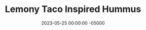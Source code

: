 ---
layout: post
title:  "Lemony Taco Inspired Hummus"
date:   2023-05-25 00:00:00 -05000
categories: 
- Recipes
- Savory Sauces
permalink: /recipes/hummus
image: /assets/Food/Savory Sauces/Hummus/hummus.jpg
ing: hummus-ing
facts: hummus-facts
Prep: 15
Rest: 
Cook: 
Source1: 
Source2: 
tags: 
- cumin
- lemon
- cottage cheese
- garbanzo bean
- chickpea
- chili powder
- cumin
- garlic
- lemon juice
- spread
- dip
- creamy
- greek
- mediterranean
- pita
- pita bread
- pita chip
- sandwich
- toast
Description: Hummus is a staple in my fridge. It's so easy to make, very nutritious, and tastes great on just about anything. Don't count out the cottage cheese! It helps make it creamy without using tahini, something I personally never keep in my kitchen as I'm not really a fan of it. If you like the classic tahini though, go for it! Each serving is about 2 tbsp or 30 g.  Check out my Asian inspired <a href="ginger-hummus">Ginger Lime Black Bean Hummus</a> too!
Instructions: 
- Drain and rinse the chickpeas.  Blend up chickpeas in a food processor with liquids (oil, cottage cheese, lemon) and garlic<br><br>

- Once fully blended, add the spices (cumin, chili, paprika, onion, pepper, and salt) and blend until well mixed<br><br>

- Optionally top with everything bagel seasoning. Transfer to a Tupperware and store in the fridge
---